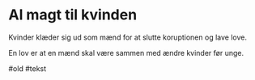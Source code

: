# Al magt til kvinden

Kvinder klæder sig ud som mænd for at slutte koruptionen og lave love.

En lov er at en mænd skal være sammen med ændre kvinder før unge.

#old 
#tekst 
